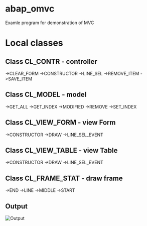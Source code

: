 # abap_omvc
Examle program for demonstration of MVC

# Local classes

## Class CL_CONTR - controller

->CLEAR_FORM 
->CONSTRUCTOR 
->LINE_SEL 
->REMOVE_ITEM 
->SAVE_ITEM 

## Class CL_MODEL - model

->GET_ALL 
->GET_INDEX 
->MODIFIED 
->REMOVE 
->SET_INDEX 

## Class CL_VIEW_FORM - view Form

->CONSTRUCTOR 
->DRAW 
->LINE_SEL_EVENT 

## Class CL_VIEW_TABLE - view Table

->CONSTRUCTOR 
->DRAW 
->LINE_SEL_EVENT 

## Class CL_FRAME_STAT - draw frame

->END 
->LINE 
->MIDDLE 
->START 

## Output

![Output](https://github.com/arte0s/abap_omvc/blob/master/output.png)
